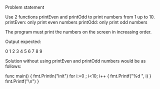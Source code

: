 Problem statement

Use 2 functions printEven and printOdd to print numbers from 1 up to 10.
printEven: only print even numbers
printOdd: only print odd numbers

The	program	must	print	the	numbers	on	the	screen	in	increasing	order.	

Output expected:

0 1 2 3 4 5 6 7 8 9 

Solution without using printEven and printOdd numbers would be as follows:

func main() {
	fmt.Println("Init")
	for i:=0 ; i<10; i++ {
		fmt.Printf("%d ", i)
	} 
	fmt.Printf("\n")
}